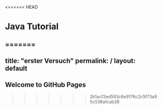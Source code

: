 <<<<<<< HEAD
# Java Tutorial
=======
---
title: "erster Versuch"
permalink: /
layout: default
---
## Welcome to GitHub Pages
>>>>>>> 2b1acf2ed593c6e9176c2c5f73a90c538a1cab38